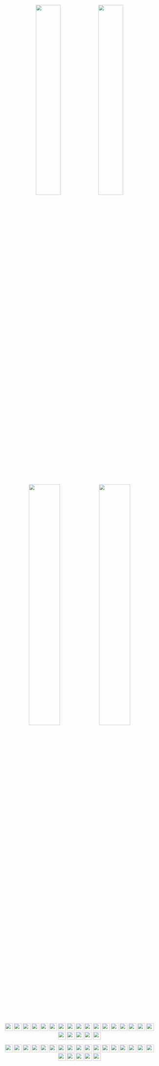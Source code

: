<p align="center">
<img width="40%" src="https://raw.githubusercontent.com/ensnared/github-stats/master/generated/overview.svg#gh-dark-mode-only">
<img width="40%" src="https://raw.githubusercontent.com/ensnared/github-stats/master/generated/languages.svg#gh-dark-mode-only">
</p>
<p align="center">
<img width="45%" src="https://raw.githubusercontent.com/ensnared/github-stats/master/generated/overview.svg#gh-light-mode-only">
<img width="45%" src="https://raw.githubusercontent.com/ensnared/github-stats/master/generated/languages.svg#gh-light-mode-only">
</p>

<p align="center">
<img height="25" src="https://raw.githubusercontent.com/ensnared/devicon/master/icons/nodejs/nodejs-original.svg">
<img height="25" src="https://raw.githubusercontent.com/ensnared/devicon/master/icons/typescript/typescript-original.svg">
<img height="25" src="https://raw.githubusercontent.com/ensnared/devicon/master/icons/php/php-original.svg">
<img height="25" src="https://raw.githubusercontent.com/ensnared/devicon/master/icons/git/git-original.svg">
<img height="25" src="https://raw.githubusercontent.com/ensnared/devicon/master/icons/github/github-original.svg">
<img height="25" src="https://raw.githubusercontent.com/ensnared/devicon/master/icons/npm/npm-original-wordmark.svg">
<img height="25" src="https://raw.githubusercontent.com/ensnared/devicon/master/icons/javascript/javascript-original.svg">
<img height="25" src="https://raw.githubusercontent.com/ensnared/devicon/master/icons/nestjs/nestjs-original.svg">
<img height="25" src="https://raw.githubusercontent.com/ensnared/devicon/master/icons/angular/angular-original.svg">
<img height="25" src="https://raw.githubusercontent.com/ensnared/devicon/master/icons/phpstorm/phpstorm-original.svg">
<img height="25" src="https://raw.githubusercontent.com/ensnared/devicon/master/icons/rider/rider-original.svg">
<img height="25" src="https://raw.githubusercontent.com/ensnared/devicon/master/icons/dotnetcore/dotnetcore-original.svg">
<img height="25" src="https://raw.githubusercontent.com/ensnared/devicon/master/icons/mariadb/mariadb-original.svg">
<img height="25" src="https://raw.githubusercontent.com/ensnared/devicon/master/icons/html5/html5-original.svg">
<img height="25" src="https://raw.githubusercontent.com/ensnared/devicon/master/icons/css3/css3-original.svg">
<img height="25" src="https://raw.githubusercontent.com/ensnared/devicon/master/icons/sass/sass-original.svg">
<img height="25" src="https://raw.githubusercontent.com/ensnared/devicon/master/icons/jest/jest-plain.svg">
<img height="25" src="https://raw.githubusercontent.com/ensnared/devicon/master/icons/vuejs/vuejs-original.svg">
<img height="25" src="https://raw.githubusercontent.com/ensnared/devicon/master/icons/json/json-original.svg">
<img height="25" src="https://raw.githubusercontent.com/ensnared/devicon/master/icons/ssh/ssh-original.svg">
<img height="25" src="https://raw.githubusercontent.com/ensnared/devicon/master/icons/sqlite/sqlite-original.svg">
<img height="25" src="https://raw.githubusercontent.com/ensnared/devicon/master/icons/debian/debian-original.svg">
</p>
<p align="center">
<img height="25" src="https://raw.githubusercontent.com/ensnared/devicon/master/icons/ubuntu/ubuntu-original.svg">
<img height="25" src="https://raw.githubusercontent.com/ensnared/devicon/master/icons/archlinux/archlinux-original.svg">
<img height="25" src="https://raw.githubusercontent.com/ensnared/devicon/master/icons/microsoftsqlserver/microsoftsqlserver-original.svg">
<img height="25" src="https://raw.githubusercontent.com/ensnared/devicon/master/icons/openapi/openapi-original.svg">
<img height="25" src="https://raw.githubusercontent.com/ensnared/devicon/master/icons/postman/postman-original.svg">
<img height="25" src="https://raw.githubusercontent.com/ensnared/devicon/master/icons/prisma/prisma-original.svg">
<img height="25" src="https://raw.githubusercontent.com/ensnared/devicon/master/icons/rxjs/rxjs-original.svg">
<img height="25" src="https://raw.githubusercontent.com/ensnared/devicon/master/icons/vscode/vscode-original.svg">
<img height="25" src="https://raw.githubusercontent.com/ensnared/devicon/master/icons/windows11/windows11-original.svg">
<img height="25" src="https://raw.githubusercontent.com/ensnared/devicon/master/icons/angularmaterial/angularmaterial-original.svg">
<img height="25" src="https://raw.githubusercontent.com/ensnared/devicon/master/icons/apache/apache-original.svg">
<img height="25" src="https://raw.githubusercontent.com/ensnared/devicon/master/icons/bash/bash-original.svg">
<img height="25" src="https://raw.githubusercontent.com/ensnared/devicon/master/icons/bootstrap/bootstrap-original.svg">
<img height="25" src="https://raw.githubusercontent.com/ensnared/devicon/master/icons/chrome/chrome-original.svg">
<img height="25" src="https://raw.githubusercontent.com/ensnared/devicon/master/icons/composer/composer-original.svg">
<img height="25" src="https://raw.githubusercontent.com/ensnared/devicon/master/icons/csharp/csharp-original.svg">
<img height="25" src="https://raw.githubusercontent.com/ensnared/devicon/master/icons/docker/docker-original.svg">
<img height="25" src="https://raw.githubusercontent.com/ensnared/devicon/master/icons/eslint/eslint-original.svg">
<img height="25" src="https://raw.githubusercontent.com/ensnared/devicon/master/icons/firefox/firefox-original.svg">
<img height="25" src="https://raw.githubusercontent.com/ensnared/devicon/master/icons/gimp/gimp-original.svg">
<img height="25" src="https://raw.githubusercontent.com/ensnared/devicon/master/icons/jetbrains/jetbrains-original.svg">
<img height="25" src="https://raw.githubusercontent.com/ensnared/devicon/master/icons/linux/linux-original.svg">
</p>
